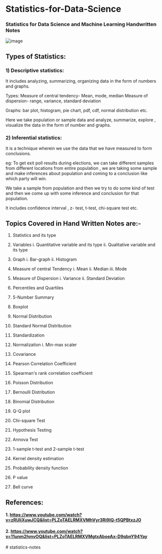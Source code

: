 # Statistics-for-Data-Science

### Statistics for Data Science and Machine Learning Handwritten Notes

![image](https://user-images.githubusercontent.com/69152112/210152576-1efaa15a-223b-41ce-86b0-cb1a973a67a6.png)

## Types of Statistics:

### 1) Descriptive statistics:

It includes analyzing, summarizing, organizing data in the form of numbers and graphs.

Types: 
Measure of central tendency- Mean, mode, median
Measure of dispersion- range, variance, standard deviation

Graphs: bar plot, histogram, pie chart, pdf, cdf, normal distribution etc.

Here we take population or sample data and analyze, summarize, explore , visualize the data in the form of number and graphs.


### 2) Inferential statistics:

It is a technique wherein we use the data that we have measured to form conclusions.

eg: To get exit poll results during elections, we can take different samples from different locations from entire population , we are taking some sample and make inferences about population and coming to a conclusion like which party will win.

We take a sample from population and then we try to do some kind of test and then we come up with some inference and conclusion for that population.

It includes confidence interval , z- test, t-test, chi-square test etc. 


## Topics Covered in Hand Written Notes are:- 
1. Statistics and its type

2. Variables
i. Quantitative variable and its type
ii. Qualitative variable and its type

3. Graph
i. Bar-graph
ii. Histogram

4. Measure of central Tendency
i. Mean
ii. Median
iii. Mode

5. Measure of Dispersion
i. Variance
ii. Standard Deviation

6. Percentiles and Quartiles 

7. 5-Number Summary

8. Boxplot

9. Normal Distribution

10. Standard Normal Distribution

11. Standardization

12. Normalization
i. Min-max scaler

13. Covariance

14. Pearson Correlation Coefficient

15. Spearman's rank correlation coefficient 

16. Poisson Distribution

17. Bernoulli Distribution

18. Binomial Distribution

19. Q-Q plot

20. Chi-square Test

21. Hypothesis Testing

22. Annova Test

23. 1-sample t-test and 2-sample t-test

24. Kernel density estimation

25. Probability density function

26. P value

27. Bell curve

## References:

#### 1. https://www.youtube.com/watch?v=zRUliXuwJCQ&list=PLZoTAELRMXVMhVyr3Ri9IQ-t5QPBtxzJO
#### 2. https://www.youtube.com/watch?v=11unm2hmvOQ&list=PLZoTAELRMXVMgtxAboeAx-D9qbnY94Yay
#   s t a t i s t i c s - n o t e s  
 